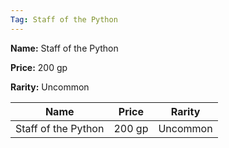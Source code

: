 ```yaml
---
Tag: Staff of the Python
---
```


**Name:** Staff of the Python

**Price:** 200 gp

**Rarity:** Uncommon

| Name     | Price     | Rarity     |
| -------- | --------- | ---------- |
| Staff of the Python | 200 gp | Uncommon |
